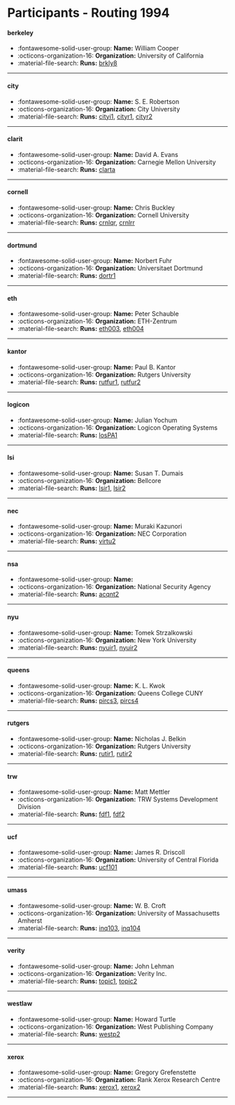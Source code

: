 # Participants - Routing 1994 

#### berkeley 
 - :fontawesome-solid-user-group: **Name:** William Cooper 
 - :octicons-organization-16: **Organization:** University of California 
 - :material-file-search: **Runs:** [brkly8](./runs.md#brkly8) 

---
#### city 
 - :fontawesome-solid-user-group: **Name:** S. E. Robertson 
 - :octicons-organization-16: **Organization:** City University 
 - :material-file-search: **Runs:** [cityi1](./runs.md#cityi1), [cityr1](./runs.md#cityr1), [cityr2](./runs.md#cityr2) 

---
#### clarit 
 - :fontawesome-solid-user-group: **Name:** David A. Evans 
 - :octicons-organization-16: **Organization:** Carnegie Mellon University 
 - :material-file-search: **Runs:** [clarta](./runs.md#clarta) 

---
#### cornell 
 - :fontawesome-solid-user-group: **Name:** Chris Buckley 
 - :octicons-organization-16: **Organization:** Cornell University 
 - :material-file-search: **Runs:** [crnlqr](./runs.md#crnlqr), [crnlrr](./runs.md#crnlrr) 

---
#### dortmund 
 - :fontawesome-solid-user-group: **Name:** Norbert Fuhr 
 - :octicons-organization-16: **Organization:** Universitaet Dortmund 
 - :material-file-search: **Runs:** [dortr1](./runs.md#dortr1) 

---
#### eth 
 - :fontawesome-solid-user-group: **Name:** Peter Schauble 
 - :octicons-organization-16: **Organization:** ETH-Zentrum 
 - :material-file-search: **Runs:** [eth003](./runs.md#eth003), [eth004](./runs.md#eth004) 

---
#### kantor 
 - :fontawesome-solid-user-group: **Name:** Paul B. Kantor 
 - :octicons-organization-16: **Organization:** Rutgers University 
 - :material-file-search: **Runs:** [rutfur1](./runs.md#rutfur1), [rutfur2](./runs.md#rutfur2) 

---
#### logicon 
 - :fontawesome-solid-user-group: **Name:** Julian Yochum 
 - :octicons-organization-16: **Organization:** Logicon Operating Systems 
 - :material-file-search: **Runs:** [losPA1](./runs.md#lospa1) 

---
#### lsi 
 - :fontawesome-solid-user-group: **Name:** Susan T. Dumais 
 - :octicons-organization-16: **Organization:** Bellcore 
 - :material-file-search: **Runs:** [lsir1](./runs.md#lsir1), [lsir2](./runs.md#lsir2) 

---
#### nec 
 - :fontawesome-solid-user-group: **Name:** Muraki Kazunori 
 - :octicons-organization-16: **Organization:** NEC Corporation 
 - :material-file-search: **Runs:** [virtu2](./runs.md#virtu2) 

---
#### nsa 
 - :fontawesome-solid-user-group: **Name:**  
 - :octicons-organization-16: **Organization:** National Security Agency 
 - :material-file-search: **Runs:** [acqnt2](./runs.md#acqnt2) 

---
#### nyu 
 - :fontawesome-solid-user-group: **Name:** Tomek Strzalkowski 
 - :octicons-organization-16: **Organization:** New York University 
 - :material-file-search: **Runs:** [nyuir1](./runs.md#nyuir1), [nyuir2](./runs.md#nyuir2) 

---
#### queens 
 - :fontawesome-solid-user-group: **Name:** K. L. Kwok 
 - :octicons-organization-16: **Organization:** Queens College CUNY 
 - :material-file-search: **Runs:** [pircs3](./runs.md#pircs3), [pircs4](./runs.md#pircs4) 

---
#### rutgers 
 - :fontawesome-solid-user-group: **Name:** Nicholas J. Belkin 
 - :octicons-organization-16: **Organization:** Rutgers University 
 - :material-file-search: **Runs:** [rutir1](./runs.md#rutir1), [rutir2](./runs.md#rutir2) 

---
#### trw 
 - :fontawesome-solid-user-group: **Name:** Matt Mettler 
 - :octicons-organization-16: **Organization:** TRW Systems Development Division 
 - :material-file-search: **Runs:** [fdf1](./runs.md#fdf1), [fdf2](./runs.md#fdf2) 

---
#### ucf 
 - :fontawesome-solid-user-group: **Name:** James R. Driscoll 
 - :octicons-organization-16: **Organization:** University of Central Florida 
 - :material-file-search: **Runs:** [ucf101](./runs.md#ucf101) 

---
#### umass 
 - :fontawesome-solid-user-group: **Name:** W. B. Croft 
 - :octicons-organization-16: **Organization:** University of Massachusetts Amherst 
 - :material-file-search: **Runs:** [inq103](./runs.md#inq103), [inq104](./runs.md#inq104) 

---
#### verity 
 - :fontawesome-solid-user-group: **Name:** John Lehman 
 - :octicons-organization-16: **Organization:** Verity Inc. 
 - :material-file-search: **Runs:** [topic1](./runs.md#topic1), [topic2](./runs.md#topic2) 

---
#### westlaw 
 - :fontawesome-solid-user-group: **Name:** Howard Turtle 
 - :octicons-organization-16: **Organization:** West Publishing Company 
 - :material-file-search: **Runs:** [westp2](./runs.md#westp2) 

---
#### xerox 
 - :fontawesome-solid-user-group: **Name:** Gregory Grefenstette 
 - :octicons-organization-16: **Organization:** Rank Xerox Research Centre 
 - :material-file-search: **Runs:** [xerox1](./runs.md#xerox1), [xerox2](./runs.md#xerox2) 

---
